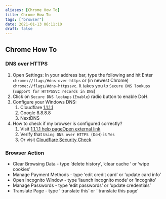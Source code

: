 ```yaml
---
aliases: [Chrome How To]
title: Chrome How To
tags: ["browser"]
date: 2021-01-13 06:11:10
draft: false
---
```


## Chrome How To

### DNS over HTTPS

1. Open Settings: In your address bar, type the following and hit Enter `chrome://flags/#dns-over-https` or (in newest Chrome) `chrome://flags/#dns-httpssvc`. It takes you to `Secure DNS lookups` (`Support for HTTPSSVC records in DNS`)
2. Click on `Secure DNS lookups` (`Enable`) radio button to enable DoH.
3. Configure your Windows DNS:
    1. Cloudflare [1.1.1.1](https://1.1.1.1/dns/#setup-instructions)
    2. Google 8.8.8.8
    3. NextDNS
4. How to check if my browser is configured correctly?
    1. Visit [1.1.1.1 help pageOpen external link](https://1.1.1.1/help)
    2. Verify that `Using DNS over HTTPS (DoH)` is `Yes`
    3. Or visit [Cloudflare Security Check](https://www.cloudflare.com/ssl/encrypted-sni/)

### Browser Action

- Clear Browsing Data - type ‘delete history’, ‘clear cache ‘ or ‘wipe cookies’
- Manage Payment Methods - type ‘edit credit card’ or ‘update card info’
- Open Incognito Window - type ‘launch incognito mode‘ or ‘incognito’
- Manage Passwords - type ‘edit passwords’ or ‘update credentials’
- Translate Page - type ‘ translate this’ or ‘ translate this page’
